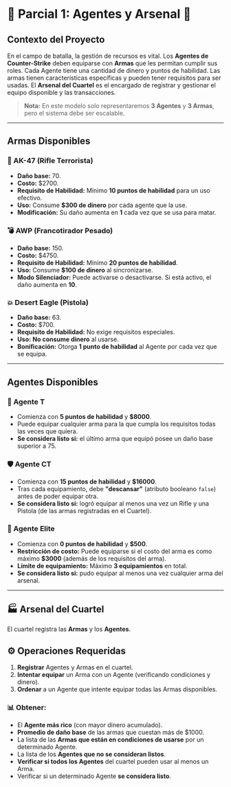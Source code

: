 


# 📝 Parcial 1: Agentes y Arsenal 🔫

## Contexto del Proyecto

En el campo de batalla, la gestión de recursos es vital. Los **Agentes de Counter-Strike** deben equiparse con **Armas** que les permitan cumplir sus roles. Cada Agente tiene una cantidad de dinero y puntos de habilidad. Las armas tienen características específicas y pueden tener requisitos para ser usadas. El **Arsenal del Cuartel** es el encargado de registrar y gestionar el equipo disponible y las transacciones.

> **Nota:** En este modelo solo representaremos **3 Agentes** y **3 Armas**, pero el sistema debe ser escalable.

---

## Armas Disponibles

### 🔫 AK-47 (Rifle Terrorista)
* **Daño base:** 70.
* **Costo:** $2700.
* **Requisito de Habilidad:** Mínimo **10 puntos de habilidad** para un uso efectivo.
* **Uso:** Consume **$300 de dinero** por cada agente que la use.
* **Modificación:** Su daño aumenta en **1** cada vez que se usa para matar.

### 💣 AWP (Francotirador Pesado)
* **Daño base:** 150.
* **Costo:** $4750.
* **Requisito de Habilidad:** Mínimo **20 puntos de habilidad**.
* **Uso:** Consume **$100 de dinero** al sincronizarse.
* **Modo Silenciador:** Puede activarse o desactivarse. Si está activo, el daño aumenta en **10**.

### 💥 Desert Eagle (Pistola)
* **Daño base:** 63.
* **Costo:** $700.
* **Requisito de Habilidad:** No exige requisitos especiales.
* **Uso:** **No consume dinero** al usarse.
* **Bonificación:** Otorga **1 punto de habilidad** al Agente por cada vez que se equipa.

---

## Agentes Disponibles

### 👤 Agente T
* Comienza con **5 puntos de habilidad** y **$8000**.
* Puede equipar cualquier arma para la que cumpla los requisitos todas las veces que quiera.
* **Se considera listo si:** el último arma que equipó posee un daño base superior a 75.

### 🛡️ Agente CT
* Comienza con **15 puntos de habilidad** y **$16000**.
* Tras cada equipamiento, debe **"descansar"** (atributo booleano `false`) antes de poder equipar otra.
* **Se considera listo si:** logró equipar al menos una vez un Rifle y una Pistola (de las armas registradas en el Cuartel).

### 👤 Agente Elite
* Comienza con **0 puntos de habilidad** y **$500**.
* **Restricción de costo:** Puede equiparse si el costo del arma es como máximo **$3000** (además de los requisitos del arma).
* **Límite de equipamiento:** Máximo **3 equipamientos** en total.
* **Se considera listo si:** pudo equipar al menos una vez cualquier arma del arsenal.

---

## 🏭 Arsenal del Cuartel

El cuartel registra las **Armas** y los **Agentes**.

## ⚙️ Operaciones Requeridas

1.  **Registrar** Agentes y Armas en el cuartel.
2.  **Intentar equipar** un Arma con un Agente (verificando condiciones y dinero).
3.  **Ordenar** a un Agente que intente equipar todas las Armas disponibles.

### 📊 Obtener:
* El **Agente más rico** (con mayor dinero acumulado).
* **Promedio de daño base** de las armas que cuestan más de $1000.
* La lista de las **Armas que están en condiciones de usarse** por un determinado Agente.
* La lista de los **Agentes que no se consideran listos**.
* **Verificar si todos los Agentes** del cuartel pueden usar al menos un Arma.
* Verificar si un determinado Agente **se considera listo**.